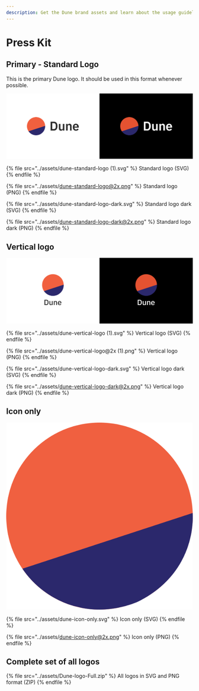 ```yaml
---
description: Get the Dune brand assets and learn about the usage guidelines
---
```


# Press Kit

## Primary - Standard Logo

This is the primary Dune logo. It should be used in this format whenever possible.

![](<../assets/dune-horizontal-logo-cover (1).png>)

{% file src="../assets/dune-standard-logo (1).svg" %}
Standard logo (SVG)
{% endfile %}

{% file src="../assets/dune-standard-logo@2x.png" %}
Standard logo (PNG)
{% endfile %}

{% file src="../assets/dune-standard-logo-dark.svg" %}
Standard logo dark (SVG)
{% endfile %}

{% file src="../assets/dune-standard-logo-dark@2x.png" %}
Standard logo dark (PNG)
{% endfile %}

## Vertical logo

![](<../assets/dune-vertical-logo-cover (1).png>)

{% file src="../assets/dune-vertical-logo (1).svg" %}
Vertical logo (SVG)
{% endfile %}

{% file src="../assets/dune-vertical-logo@2x (1).png" %}
Vertical logo (PNG)
{% endfile %}

{% file src="../assets/dune-vertical-logo-dark.svg" %}
Vertical logo dark (SVG)
{% endfile %}

{% file src="../assets/dune-vertical-logo-dark@2x.png" %}
Vertical logo dark (PNG)
{% endfile %}

## Icon only

![](../assets/dune-icon-only.svg)

{% file src="../assets/dune-icon-only.svg" %}
Icon only (SVG)
{% endfile %}

{% file src="../assets/dune-icon-only@2x.png" %}
Icon only (PNG)
{% endfile %}

## Complete set of all logos

{% file src="../assets/Dune-logo-Full.zip" %}
All logos in SVG and PNG format (ZIP)
{% endfile %}
